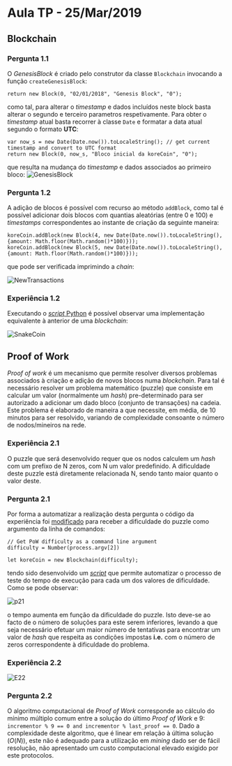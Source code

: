 # Aula TP - 25/Mar/2019

## Blockchain


### Pergunta 1.1
O *GenesisBlock* é criado pelo construtor da classe `Blockchain` invocando a função `createGenesisBlock`:
```
return new Block(0, "02/01/2018", "Genesis Block", "0");
```
como tal, para alterar o *timestamp* e dados incluídos neste block basta alterar o segundo e terceiro
parametros respetivamente. Para obter o *timestamp* atual basta recorrer à classe `Date` e formatar a data
atual segundo o formato **UTC**:
```
var now_s = new Date(Date.now()).toLocaleString(); // get current timestamp and convert to UTC format
return new Block(0, now_s, "Bloco inicial da koreCoin", "0");
```

que resulta na mudança do *timestamp* e dados associados ao primeiro bloco:
![GenesisBlock](Images/GenesisBlock.png)

### Pergunta 1.2

A adição de blocos é possível com recurso ao método `addBlock`, como tal é possível adicionar dois blocos
com quantias aleatórias (entre 0 e 100) e *timestamps* correspondentes ao instante de criação da seguinte
maneira:

```
koreCoin.addBlock(new Block(4, new Date(Date.now()).toLocaleString(), {amount: Math.floor(Math.random()*100)}));
koreCoin.addBlock(new Block(5, new Date(Date.now()).toLocaleString(), {amount: Math.floor(Math.random()*100)}));
```

que pode ser verificada imprimindo a *chain*:

![NewTransactions](Images/NewTransactions.png)

### Experiência 1.2
Executando o [*script* Python](Blockchain/snakecoin.py) é possível observar uma implementação equivalente à anterior
de uma *blockchain*:

![SnakeCoin](Images/SnakeCoin.png)


## Proof of Work
*Proof of work* é um mecanismo que permite resolver diversos problemas associados à criação e adição de novos blocos
numa *blockchain*. Para tal é necessário resolver um problema matemático (puzzle) que consiste em calcular um valor
(normalmente um *hash*) pre-determinado para ser autorizado a adicionar um dado bloco (conjunto de transações) na
cadeia. Este problema é elaborado de maneira a que necessite, em média, de 10 minutos para ser resolvido, variando
de complexidade consoante o número de nodos/mineiros na rede.

### Experiência 2.1
O puzzle que será desenvolvido requer que os nodos calculem um *hash* com um prefixo de N zeros, com N um valor predefinido.
A dificuldade deste puzzle está diretamente relacionada N, sendo tanto maior quanto o valor deste.


### Pergunta 2.1
Por forma a automatizar a realização desta pergunta o código da experiência foi [modificado](ProofOfWork/main.pergunta2.1.js) 
para receber a dificuldade do puzzle como argumento da linha de comandos:

```
// Get PoW difficulty as a command line argument
difficulty = Number(process.argv[2])

let koreCoin = new Blockchain(difficulty);
```
tendo sido desenvolvido um [*script*](ProofOfWork/pergunta2.1.sh) que permite automatizar o processo de teste do tempo
de execução para cada um dos valores de dificuldade.
Como se pode observar:

![p21](Images/PoW.png)

o tempo aumenta em função da dificuldade do puzzle. Isto deve-se ao facto de o número de soluções para este serem inferiores,
levando a que seja necessário efetuar um maior número de tentativas para encontrar um valor de *hash* que respeita as condições
impostas **i.e.** com o número de zeros correspondente à dificuldade do problema. 

### Experiência 2.2

![E22](Images/E22.png)

### Pergunta 2.2
O algoritmo computacional de *Proof of Work* corresponde ao cálculo do mínimo múltiplo comum entre a solução do último *Proof of Work* 
e 9: `incrementor % 9 == 0 and incrementor % last_proof == 0`. Dado a complexidade deste algoritmo, que é linear em relação à última
solução ($O(N)$), este não é adequado para a utilização em *mining* dado ser de fácil resolução, não apresentado um custo computacional
elevado exigido por este protocolos.
